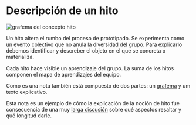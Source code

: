 # Descripción de un hito #

![grafema del concepto hito](https://github.com/docART/documentacion/blob/recipe/prototyping/grafemas/grafema_hito.jpeg)

Un hito altera el rumbo del proceso de prototipado. Se experimenta como un evento colectivo que no anula la diversidad del grupo. Para explicarlo debemos identificar y descreber el objeto en el que se concreta o materializa.

Cada hito hace visible un aprendizaje del grupo. La suma de los hitos componen el mapa de aprendizajes del equipo. 

Como es una nota también está compuesto de dos partes: un [grafema](https://github.com/docART/documentacion/blob/recipe/prototyping/05_nocion_de_grafema.md) y um texto explicativo. 

Esta nota es un ejemplo de cómo la explicación de la noción de hito fue consecuencia de una muy [larga discusión](https://github.com/docART/documentacion/blob/recipe/prototyping/discusion-hito.md) sobre qué aspectos resaltar y qué longitud darle.
